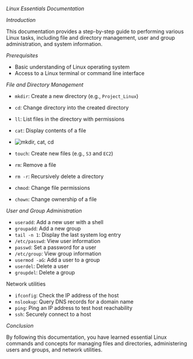 _Linux Essentials Documentation_

_Introduction_

This documentation provides a step-by-step guide to performing various Linux tasks, including file and directory management, user and group administration, and system information.

_Prerequisites_

- Basic understanding of Linux operating system
- Access to a Linux terminal or command line interface

_File and Directory Management_

- `mkdir`: Create a new directory (e.g., `Project_Linux`)
- `cd`: Change directory into the created directory
- `ll`: List files in the directory with permissions
- `cat`: Display contents of a file

- ![mkdir, cat, cd](https://github.com/user-attachments/assets/b829779c-83c0-4d15-b718-d5289440cc98)

- `touch`: Create new files (e.g., `S3` and `EC2`)
- `rm`: Remove a file
- `rm -r`: Recursively delete a directory
- `chmod`: Change file permissions
- `chown`: Change ownership of a file

_User and Group Administration_

- `useradd`: Add a new user with a shell
- `groupadd`: Add a new group
- `tail -n 1`: Display the last system log entry
- `/etc/passwd`: View user information
- `passwd`: Set a password for a user
- `/etc/group`: View group information
- `usermod -aG`: Add a user to a group
- `userdel`: Delete a user
- `groupdel`: Delete a group

Network utilities 

- `ifconfig`: Check the IP address of the host
- `nslookup`: Query DNS records for a domain name
- `ping`: Ping an IP address to test host reachability
- `ssh`: Securely connect to a host

_Conclusion_

By following this documentation, you have learned essential Linux commands and concepts for managing files and directories, administering users and groups, and network utilities.
